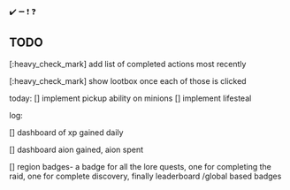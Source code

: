 <!--a checkbox list-->

:heavy_check_mark: :heavy_minus_sign: :heavy_exclamation_mark: :question:

## TODO

[:heavy_check_mark] add list of completed actions most recently

[:heavy_check_mark] show lootbox once each of those is clicked

today:
    [] implement pickup ability on minions
    [] implement lifesteal


log:


[] dashboard of xp gained daily

[] dashboard aion gained, aion spent

[] region badges- a badge for all the lore quests, one for completing the raid, one for complete discovery, finally leaderboard /global based badges


